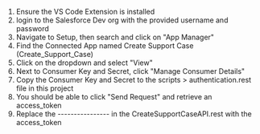 1. Ensure the VS Code Extension is installed
2. login to the Salesforce Dev org with the provided username and password
3. Navigate to Setup, then search and click on "App Manager"
4. Find the Connected App named Create Support Case (Create_Support_Case)
5. Click on the dropdown and select "View"
6. Next to Consumer Key and Secret, click "Manage Consumer Details"
7. Copy the Consumer Key and Secret to the scripts > authentication.rest file in this project
8. You should be able to click "Send Request" and retrieve an access_token
9. Replace the ---------------- in the CreateSupportCaseAPI.rest with the access_token
